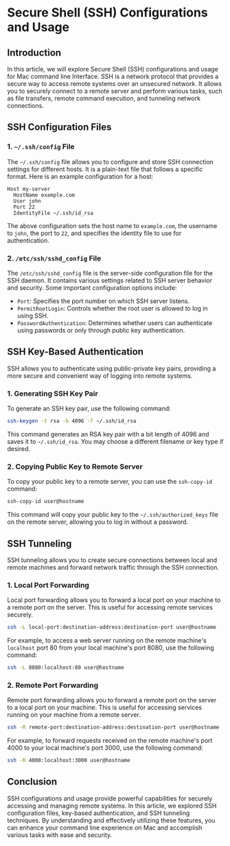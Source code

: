 # Secure Shell (SSH) Configurations and Usage

## Introduction

In this article, we will explore Secure Shell (SSH) configurations and usage for Mac command line Interface. SSH is a network protocol that provides a secure way to access remote systems over an unsecured network. It allows you to securely connect to a remote server and perform various tasks, such as file transfers, remote command execution, and tunneling network connections.

## SSH Configuration Files

### 1. `~/.ssh/config` File

The `~/.ssh/config` file allows you to configure and store SSH connection settings for different hosts. It is a plain-text file that follows a specific format. Here is an example configuration for a host:

```
Host my-server
  HostName example.com
  User john
  Port 22
  IdentityFile ~/.ssh/id_rsa
```

The above configuration sets the host name to `example.com`, the username to `john`, the port to `22`, and specifies the identity file to use for authentication.

### 2. `/etc/ssh/sshd_config` File

The `/etc/ssh/sshd_config` file is the server-side configuration file for the SSH daemon. It contains various settings related to SSH server behavior and security. Some important configuration options include:

- `Port`: Specifies the port number on which SSH server listens.
- `PermitRootLogin`: Controls whether the root user is allowed to log in using SSH.
- `PasswordAuthentication`: Determines whether users can authenticate using passwords or only through public key authentication.

## SSH Key-Based Authentication

SSH allows you to authenticate using public-private key pairs, providing a more secure and convenient way of logging into remote systems.

### 1. Generating SSH Key Pair

To generate an SSH key pair, use the following command:

```bash
ssh-keygen -t rsa -b 4096 -f ~/.ssh/id_rsa
```

This command generates an RSA key pair with a bit length of 4096 and saves it to `~/.ssh/id_rsa`. You may choose a different filename or key type if desired.

### 2. Copying Public Key to Remote Server

To copy your public key to a remote server, you can use the `ssh-copy-id` command:

```bash
ssh-copy-id user@hostname
```

This command will copy your public key to the `~/.ssh/authorized_keys` file on the remote server, allowing you to log in without a password.

## SSH Tunneling

SSH tunneling allows you to create secure connections between local and remote machines and forward network traffic through the SSH connection.

### 1. Local Port Forwarding

Local port forwarding allows you to forward a local port on your machine to a remote port on the server. This is useful for accessing remote services securely.

```bash
ssh -L local-port:destination-address:destination-port user@hostname
```

For example, to access a web server running on the remote machine's `localhost` port 80 from your local machine's port 8080, use the following command:

```bash
ssh -L 8080:localhost:80 user@hostname
```

### 2. Remote Port Forwarding

Remote port forwarding allows you to forward a remote port on the server to a local port on your machine. This is useful for accessing services running on your machine from a remote server.

```bash
ssh -R remote-port:destination-address:destination-port user@hostname
```

For example, to forward requests received on the remote machine's port 4000 to your local machine's port 3000, use the following command:

```bash
ssh -R 4000:localhost:3000 user@hostname
```

## Conclusion

SSH configurations and usage provide powerful capabilities for securely accessing and managing remote systems. In this article, we explored SSH configuration files, key-based authentication, and SSH tunneling techniques. By understanding and effectively utilizing these features, you can enhance your command line experience on Mac and accomplish various tasks with ease and security.